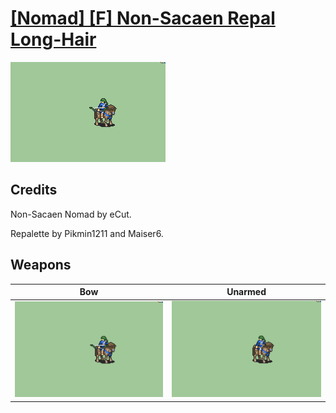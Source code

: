 # [\[Nomad\] \[F\] Non-Sacaen Repal Long-Hair](./)

<img src="./5.%20Bow/Bow_000.png" alt="[Nomad] [F] Non-Sacaen Repal Long-Hair standing" />

## Credits

Non-Sacaen Nomad by eCut.

Repalette by Pikmin1211 and Maiser6.

## Weapons


|Bow |Unarmed |
|  :---: | :---: |
| <img alt="Bow animation" src="./5.%20Bow/Bow.gif" /> | <img alt="Unarmed animation" src="./8.%20Unarmed/Unarmed.gif" /> |
